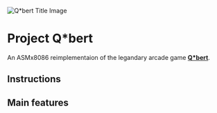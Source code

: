 ![Q*bert Title Image](https://cdn2.steamgriddb.com/logo/6762289909b51fa64ee843d89671ca0e.png "Q*bert")
# Project Q*bert
An ASMx8086 reimplementaion of the legandary arcade game **[Q*bert](http://www.hardcoregaming101.net/qbert/)**.

## Instructions


## Main features

